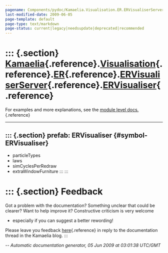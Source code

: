 ```yaml
---
pagename: Components/pydoc/Kamaelia.Visualisation.ER.ERVisualiserServer.ERVisualiser
last-modified-date: 2009-06-05
page-template: default
page-type: text/markdown
page-status: current|legacy|needsupdate|deprecated|recommended
---
```

::: {.section}
[Kamaelia](/Components/pydoc/Kamaelia.html){.reference}.[Visualisation](/Components/pydoc/Kamaelia.Visualisation.html){.reference}.[ER](/Components/pydoc/Kamaelia.Visualisation.ER.html){.reference}.[ERVisualiserServer](/Components/pydoc/Kamaelia.Visualisation.ER.ERVisualiserServer.html){.reference}.[ERVisualiser](/Components/pydoc/Kamaelia.Visualisation.ER.ERVisualiserServer.ERVisualiser.html){.reference}
========================================================================================================================================================================================================================================================================================================================================================================================================================

For examples and more explanations, see the [module level
docs.](/Components/pydoc/Kamaelia.Visualisation.ER.ERVisualiserServer.html){.reference}

------------------------------------------------------------------------

::: {.section}
prefab: ERVisualiser {#symbol-ERVisualiser}
--------------------

-   particleTypes
-   laws
-   simCyclesPerRedraw
-   extraWindowFurniture
:::
:::

::: {.section}
Feedback
========

Got a problem with the documentation? Something unclear that could be
clearer? Want to help improve it? Constructive criticism is very welcome
- especially if you can suggest a better rewording!

Please leave you feedback
[here](../../../cgi-bin/blog/blog.cgi?rm=viewpost&nodeid=1142023701){.reference}
in reply to the documentation thread in the Kamaelia blog.
:::

*\-- Automatic documentation generator, 05 Jun 2009 at 03:01:38 UTC/GMT*
